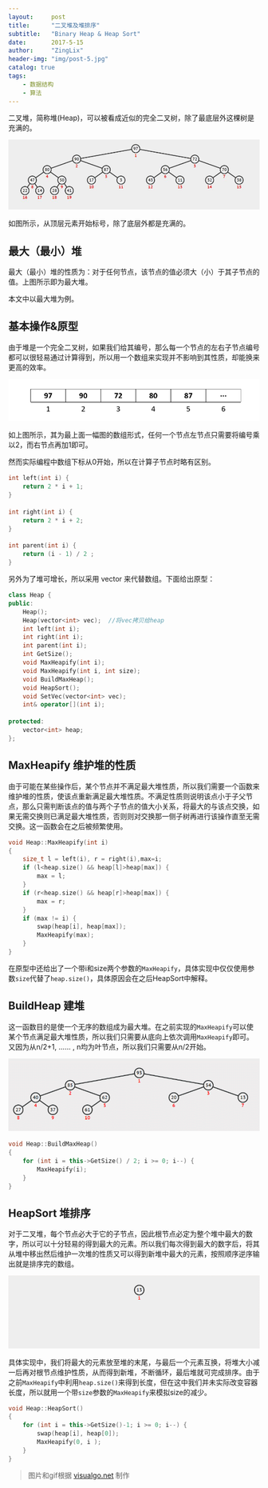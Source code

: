 ```yaml
---
layout:     post
title:      "二叉堆及堆排序"
subtitle:   "Binary Heap & Heap Sort"
date:       2017-5-15
author:     "ZingLix"
header-img: "img/post-5.jpg"
catalog: true
tags:
    - 数据结构
    - 算法
---
```


二叉堆，简称堆(Heap)，可以被看成近似的完全二叉树，除了最底层外这棵树是充满的。

![heap.jpg](/img/in-post/Heap/heap.jpg)

如图所示，从顶层元素开始标号，除了底层外都是充满的。

## 最大（最小）堆

最大（最小）堆的性质为：对于任何节点，该节点的值必须大（小）于其子节点的值。上图所示即为最大堆。

本文中以最大堆为例。


## 基本操作&原型

由于堆是一个完全二叉树，如果我们给其编号，那么每一个节点的左右子节点编号都可以很轻易通过计算得到，所以用一个数组来实现并不影响到其性质，却能换来更高的效率。

![1.png](/img/in-post/Heap/1.png)

如上图所示，其为最上面一幅图的数组形式，任何一个节点左节点只需要将编号乘以2，而右节点再加1即可。

然而实际编程中数组下标从0开始，所以在计算子节点时略有区别。

``` cpp
int left(int i) {
	return 2 * i + 1;
}

int right(int i) {
	return 2 * i + 2;
}

int parent(int i) {
	return (i - 1) / 2 ;
}
```

另外为了堆可增长，所以采用 vector 来代替数组。下面给出原型：

``` cpp
class Heap {
public:
    Heap();
    Heap(vector<int> vec);  //将vec拷贝给heap
    int left(int i);
    int right(int i);
    int parent(int i);
    int GetSize();
    void MaxHeapify(int i);
    void MaxHeapify(int i, int size);
    void BuildMaxHeap();
    void HeapSort();
    void SetVec(vector<int> vec);
    int& operator[](int i);

protected:
    vector<int> heap;
};
```

## MaxHeapify 维护堆的性质

由于可能在某些操作后，某个节点并不满足最大堆性质，所以我们需要一个函数来维护堆的性质，使该点重新满足最大堆性质。不满足性质则说明该点小于子父节点，那么只需判断该点的值与两个子节点的值大小关系，将最大的与该点交换，如果无需交换则已满足最大堆性质，否则则对交换那一侧子树再进行该操作直至无需交换。这一函数会在之后被频繁使用。

``` cpp
void Heap::MaxHeapify(int i)
{
    size_t l = left(i), r = right(i),max=i;
    if (l<heap.size() && heap[l]>heap[max]) {
        max = l;
    }
    if (r<heap.size() && heap[r]>heap[max]) {
        max = r;
    }
    if (max != i) {
        swap(heap[i], heap[max]);
        MaxHeapify(max);
    }
}
```

在原型中还给出了一个带i和size两个参数的`MaxHeapify`，具体实现中仅仅使用参数`size`代替了`heap.size()`，具体原因会在之后HeapSort中解释。

## BuildHeap 建堆

这一函数目的是使一个无序的数组成为最大堆。在之前实现的`MaxHeapify`可以使某个节点满足最大堆性质，所以我们只需要从底向上依次调用`MaxHeapify`即可。又因为从n/2+1, ...... , n均为叶节点，所以我们只需要从n/2开始。

![CreateHeap1.gif](/img/in-post/Heap/CreateHeap1.gif)

``` cpp
void Heap::BuildMaxHeap()
{
    for (int i = this->GetSize() / 2; i >= 0; i--) {
        MaxHeapify(i);
    }
}
```

## HeapSort 堆排序

对于二叉堆，每个节点必大于它的子节点，因此根节点必定为整个堆中最大的数字，所以可以十分轻易的得到最大的元素。所以我们每次得到最大的数字后，将其从堆中移出然后维护一次堆的性质又可以得到新堆中最大的元素，按照顺序逆序输出就是排序完的数组。

![HeapSort.gif](/img/in-post/Heap/HeapSort.gif)

具体实现中，我们将最大的元素放至堆的末尾，与最后一个元素互换，将堆大小减一后再对根节点维护性质，从而得到新堆，不断循环，最后堆就可完成排序。由于之前`MaxHeapify`中利用`heap.size()`来得到长度，但在这中我们并未实际改变容器长度，所以就用一个带`size`参数的`MaxHeapify`来模拟size的减少。

``` cpp
void Heap::HeapSort()
{
    for (int i = this->GetSize()-1; i >= 0; i--) {
        swap(heap[i], heap[0]);
        MaxHeapify(0, i );
    }
}
```

> 图片和gif根据 [visualgo.net](https://visualgo.net/) 制作
